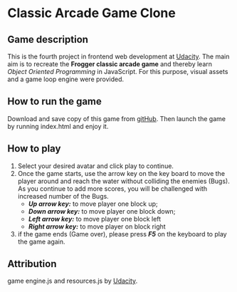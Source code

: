 # Classic Arcade Game Clone
## Game description
This is the fourth project in frontend web development at [Udacity]( https://www.udacity.com/). The main aim is to recreate the **Frogger classic arcade game** and thereby learn *Object Oriented Programming* in JavaScript. For this purpose, visual assets and a game loop engine were provided.

## How to run the game
Download and save copy of this game from [gitHub](). Then launch the game by running index.html and enjoy it.

## How to play
1.  Select your desired avatar and click play to continue.
2. Once the game starts, use the arrow key on the key board to move the player around and reach the water without colliding the enemies (Bugs). As you continue to add more scores, you will be challenged with increased number of the Bugs.
    * ***Up arrow key:*** to move player one block up;
    * ***Down arrow key:*** to move player one block down;
    * ***Left arrow key:*** to move player one block left
    * ***Right arrow key:*** to move player on block right
3. if the game ends (Game over), please press ***F5*** on the keyboard to play the game again.
## Attribution
game engine.js and resources.js by [Udacity]( https://www.udacity.com/).
